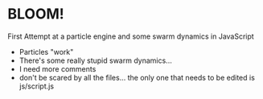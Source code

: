 BLOOM!
======

First Attempt at a particle engine and some swarm dynamics in JavaScript
* Particles "work"
* There's some really stupid swarm dynamics...
* I need more comments
* don't be scared by all the files... the only one that needs to be edited is js/script.js